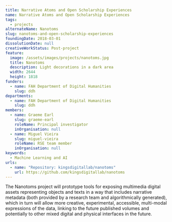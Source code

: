 ```yaml
---
title: Narrative Atoms and Open Scholarship Experiences
name: Narrative Atoms and Open Scholarship Experiences
tags:
  - projects
alternateName: Nanotoms
slug: nanotoms-and-open-scholarship-experiences
foundingDate: 2018-03-01
dissolutionDate: null
creativeWorkStatus: Post-project
feature:
  image: /assets/images/projects/nanotoms.jpg
  title: Nanotoms
  description: Light decorations in a dark area
  width: 2644
  height: 1818
funders:
  - name: FAH Department of Digital Humanities
    slug: ddh
departments:
  - name: FAH Department of Digital Humanities
    slug: ddh
members:
  - name: Graeme Earl
    slug: graeme-earl
    roleName: Principal investigator
    inOrganisation: null
  - name: Miguel Vieira
    slug: miguel-vieira
    roleName: RSE team member
    inOrganisation: null
keywords:
  - Machine Learning and AI
urls:
  - name: "Repository: kingsdigitallab/nanotoms"
    url: https://github.com/kingsdigitallab/nanotoms
---
```


The Nanotoms project will prototype tools for exposing multimedia digital assets representing objects and texts in a way that includes narrative metadata (both provided by a research team and algorithmically generated), which in turn will allow more creative, experimental, accessible, multi-modal expressions of the data, linking to the future published volumes and potentially to other mixed digital and physical interfaces in the future.
